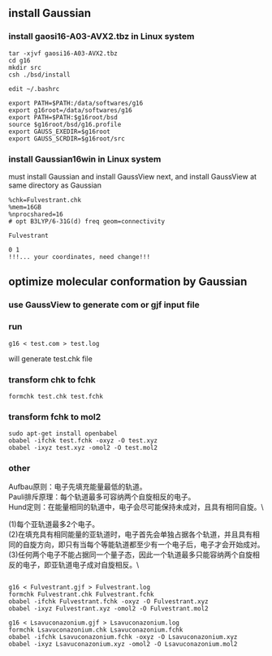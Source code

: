 

## install Gaussian
### install gaosi16-A03-AVX2.tbz in Linux system
```
tar -xjvf gaosi16-A03-AVX2.tbz
cd g16
mkdir src
csh ./bsd/install

edit ~/.bashrc

export PATH=$PATH:/data/softwares/g16
export g16root=/data/softwares/g16
export PATH=$PATH:$g16root/bsd
source $g16root/bsd/g16.profile
export GAUSS_EXEDIR=$g16root
export GAUSS_SCRDIR=$g16root/src

```

### install Gaussian16win in Linux system
must install Gaussian and install GaussView next, and install GaussView at same directory as Gaussian
```
%chk=Fulvestrant.chk
%mem=16GB
%nprocshared=16
# opt B3LYP/6-31G(d) freq geom=connectivity

Fulvestrant

0 1
!!!... your coordinates, need change!!!
```

## optimize molecular conformation by Gaussian
### use GaussView to generate com or gjf input file
### run 
```
g16 < test.com > test.log
```
will generate test.chk file
### transform chk to fchk
```
formchk test.chk test.fchk
```
### transform fchk to mol2
```
sudo apt-get install openbabel
obabel -ifchk test.fchk -oxyz -O test.xyz
obabel -ixyz test.xyz -omol2 -O test.mol2
```
### other
Aufbau原则：电子先填充能量最低的轨道。\
Pauli排斥原理：每个轨道最多可容纳两个自旋相反的电子。\
Hund定则：在能量相同的轨道中，电子会尽可能保持未成对，且具有相同自旋。\

(1)每个亚轨道最多2个电子。\
(2)在填充具有相同能量的亚轨道时，电子首先会单独占据各个轨道，并且具有相同的自旋方向，即只有当每个等能轨道都至少有一个电子后，电子才会开始成对。\
(3)任何两个电子不能占据同一个量子态，因此一个轨道最多只能容纳两个自旋相反的电子，即亚轨道电子成对自旋相反。\

```

g16 < Fulvestrant.gjf > Fulvestrant.log
formchk Fulvestrant.chk Fulvestrant.fchk
obabel -ifchk Fulvestrant.fchk -oxyz -O Fulvestrant.xyz
obabel -ixyz Fulvestrant.xyz -omol2 -O Fulvestrant.mol2

g16 < Lsavuconazonium.gjf > Lsavuconazonium.log
formchk Lsavuconazonium.chk Lsavuconazonium.fchk
obabel -ifchk Lsavuconazonium.fchk -oxyz -O Lsavuconazonium.xyz
obabel -ixyz Lsavuconazonium.xyz -omol2 -O Lsavuconazonium.mol2


```

